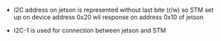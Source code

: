 - I2C address on jetson is represented without last bite (r/w)  so STM set up on device address 0x20  wil response on address 0x10 of jetson

- I2C-1 is used for connection between jetson and STM

